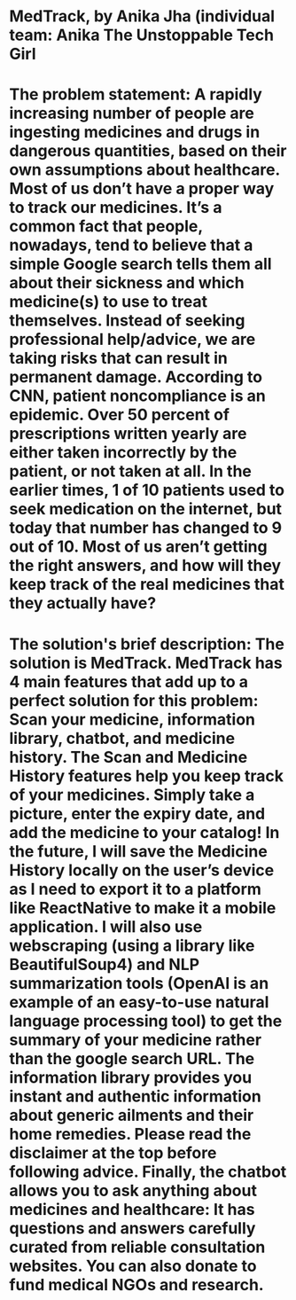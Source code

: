 # MedTrack, by Anika Jha (individual team: Anika The Unstoppable Tech Girl

# The problem statement: A rapidly increasing number of people are ingesting medicines and drugs in dangerous quantities, based on their own assumptions about healthcare. Most of us don’t have a proper way to track our medicines. It’s a common fact that people, nowadays, tend to believe that a simple Google search tells them all about their sickness and which medicine(s) to use to treat themselves. Instead of seeking professional help/advice, we are taking risks that can result in permanent damage. According to CNN, patient noncompliance is an epidemic. Over 50 percent of prescriptions written yearly are either taken incorrectly by the patient, or not taken at all. In the earlier times, 1 of 10 patients used to seek medication on the internet, but today that number has changed to 9 out of 10. Most of us aren’t getting the right answers, and how will they keep track of the real medicines that they actually have?
# The solution's brief description: The solution is MedTrack. MedTrack has 4 main features that add up to a perfect solution for this problem: Scan your medicine, information library, chatbot, and medicine history. The Scan and Medicine History features help you keep track of your medicines. Simply take a picture, enter the expiry date, and add the medicine to your catalog! In the future, I will save the Medicine History locally on the user’s device as I need to export it to a platform like ReactNative to make it a mobile application. I will also use webscraping (using a library like BeautifulSoup4) and NLP summarization tools (OpenAI is an example of an easy-to-use natural language processing tool) to get the summary of your medicine rather than the google search URL. The information library provides you instant and authentic information about generic ailments and their home remedies. Please read the disclaimer at the top before following advice. Finally, the chatbot allows you to ask anything about medicines and healthcare: It has questions and answers carefully curated from reliable consultation websites. You can also donate to fund medical NGOs and research.
